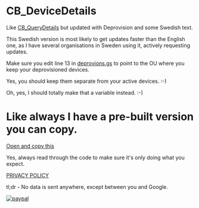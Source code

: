 # CB_DeviceDetails
Like [CB_QueryDetails](https://github.com/NoSubstitute/CB_QueryDetails) but updated with Deprovision and some Swedish text.

This Swedish version is most likely to get updates faster than the English one, as I have several organisations in Sweden using it, actively requesting updates.

Make sure you edit line 13 in [deprovions.gs](https://github.com/NoSubstitute/CB_DeviceDetails/blob/main/deprovisionDevice.gs) to point to the OU where you keep your deprovisioned devices.

Yes, you should keep them separate from your active devices. :-)

Oh, yes, I should totally make that a variable instead. :-)

# Like always I have a pre-built version you can copy.
[Open and copy this](https://script.google.com/d/1zJ8wA-bJ7-3qoUC5Aksf-HjFoCB2QNI8DIeoGZ1pPXfHqgOBdS_aE_fZ/edit)

Yes, always read through the code to make sure it's only doing what you expect.

[PRIVACY POLICY](https://tools.no-substitute.com/pp)

tl;dr - No data is sent anywhere, except between you and Google.

[![paypal](https://www.paypalobjects.com/en_US/i/btn/btn_donateCC_LG.gif)](https://www.paypal.me/NoSubstitute/25USD)
